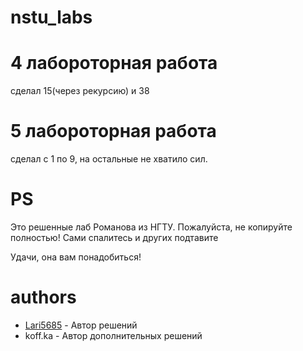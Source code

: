# nstu_labs

# 4 лабороторная работа
сделал 15(через рекурсию) и 38

# 5 лабороторная работа
сделал с 1 по 9, на остальные не хватило сил.

# PS
Это решенные лаб Романова из НГТУ. 
Пожалуйста, не копируйте полностью! Сами спалитесь и других подтавите

Удачи, она вам понадобиться!


# authors
 * [Lari5685](https://github.com/lari5685) - Автор решений
 * koff.ka - Автор дополнительных решений
